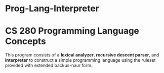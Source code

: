 # Prog-Lang-Interpreter

<h1>CS 280 Programming Language Concepts</h2>
This program consists of a <b>lexical analyzer</b>, <b>recursive descent parser</b>, and <b>interpreter</b> to construct a simple programming language using the ruleset provided with extended backus-naur form.
